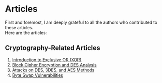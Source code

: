 # Articles

First and foremost, I am deeply grateful to all the authors who contributed to these articles.  
Here are the articles:

## Cryptography-Related Articles
1. [Introduction to Exclusive OR (XOR)](https://www.mehmetince.net/crypto-101-1-merhaba-exclusive-or-xor/)  
2. [Block Cipher Encryption and DES Analysis](https://www.mehmetince.net/crypto-101-2-block-cipher-encryption-ve-des-analizi/)  
3. [Attacks on DES, 3DES, and AES Methods](https://www.mehmetince.net/crypto-101-3-dese-yonelik-saldirilar-3des-aes-metodlari/)  
4. [Byte Swap Vulnerabilities](https://docs.google.com/document/d/1F_TCxIv6X4zJnTUHfKrIA5OO9Z_ADuU3yulY92UsEWM/edit?pli=1&tab=t.0)